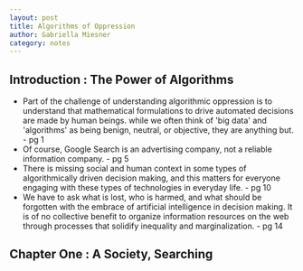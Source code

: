 ```yaml
---
layout: post
title: Algorithms of Oppression
author: Gabriella Miesner
category: notes
---
```


## Introduction : The Power of Algorithms
* Part of the challenge of understanding algorithmic oppression is to understand that mathematical formulations to drive automated decisions are made by human beings. while we often think of 'big data' and 'algorithms' as being benign, neutral, or objective, they are anything but.  - pg 1
* Of course, Google Search is an advertising company, not a reliable information company. - pg 5
* There is missing social and human context in some types of algorithmically driven decision making, and this matters for everyone engaging with these types of technologies in everyday life. - pg 10
* We have to ask what is lost, who is harmed, and what should be forgotten with the embrace of artificial intelligence in decision making. It is of no collective benefit to organize information resources on the web through processes that solidify inequality and marginalization. - pg 14

## Chapter One : A Society, Searching
